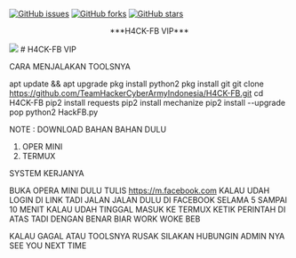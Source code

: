 [![GitHub issues](https://img.shields.io/github/issues/TeamHackerCyberArmyIndonesia/tools-Hacking.svg)](https://github.com/TeamHackerCyberArmyIndonesia/tools-Hacking/issues)
[![GitHub forks](https://img.shields.io/github/forks/TeamHackerCyberArmyIndonesia/tools-Hacking.svg)](https://github.com/TeamHackerCyberArmyIndonesia/tools-Hacking/network)
[![GitHub stars](https://img.shields.io/github/stars/TeamHackerCyberArmyIndonesia/tools-Hacking.svg)](https://github.com/TeamHackerCyberArmyIndonesia/tools-Hacking/stargazers)

<p align="center">***H4CK-FB VIP***</p>
 <img src="https://s5.gifyu.com/images/logo205x250.gif">
# H4CK-FB VIP

CARA MENJALAKAN TOOLSNYA

apt update && apt upgrade
pkg install python2
pkg install git
git clone https://github.com/TeamHackerCyberArmyIndonesia/H4CK-FB.git
cd H4CK-FB
pip2 install requests
pip2 install mechanize
pip2 install --upgrade pop
python2 HackFB.py

NOTE : DOWNLOAD BAHAN BAHAN DULU 

1. OPER MINI 
2. TERMUX

SYSTEM KERJANYA

BUKA OPERA MINI DULU TULIS https://m.facebook.com KALAU UDAH LOGIN DI LINK TADI JALAN JALAN DULU DI FACEBOOK SELAMA 5 SAMPAI 10 MENIT KALAU UDAH TINGGAL MASUK KE TERMUX KETIK PERINTAH DI ATAS TADI DENGAN BENAR BIAR WORK WOKE BEB

KALAU GAGAL ATAU TOOLSNYA RUSAK SILAKAN HUBUNGIN ADMIN NYA SEE YOU NEXT TIME
